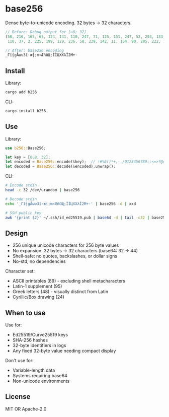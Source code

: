 # base256

Dense byte-to-unicode encoding. 32 bytes → 32 characters.

```rust
// Before: Debug output for [u8; 32]
[58, 216, 165, 65, 124, 141, 110, 247, 71, 125, 151, 247, 52, 203, 133, 41,
 110, 37, 2, 225, 199, 129, 236, 58, 239, 142, 11, 154, 90, 205, 222, 11]

// After: base256 encoding
_Гî┤gÅωυ3î·ж┤;m<ÆñûЩ;ÏÌЦXXλÎ2M÷·
```

## Install

Library:
```bash
cargo add b256
```

CLI:
```bash
cargo install b256
```

## Use

Library:
```rust
use b256::Base256;

let key = [0u8; 32];
let encoded = Base256::encode(&key);  // !#%&()*+,-./0123456789:;<=>?@AB
let decoded = Base256::decode(&encoded).unwrap();
```

CLI:
```bash
# Encode stdin
head -c 32 /dev/urandom | base256

# Decode stdin
echo '_Гî┤gÅωυ3î·ж┤;m<ÆñûЩ;ÏÌЦXXλÎ2M÷·' | base256 -d | xxd

# SSH public key
awk '{print $2}' ~/.ssh/id_ed25519.pub | base64 -d | tail -c32 | base256
```

## Design

- 256 unique unicode characters for 256 byte values
- No expansion: 32 bytes → 32 characters (base64: 32 → 44)
- Shell-safe: no quotes, backslashes, or dollar signs
- No-std, no dependencies

Character set:
- ASCII printables (89) - excluding shell metacharacters
- Latin-1 supplement (95)
- Greek letters (48) - visually distinct from Latin
- Cyrillic/Box drawing (24)

## When to use

Use for:
- Ed25519/Curve25519 keys
- SHA-256 hashes
- 32-byte identifiers in logs
- Any fixed 32-byte value needing compact display

Don't use for:
- Variable-length data
- Systems requiring base64
- Non-unicode environments

## License

MIT OR Apache-2.0

